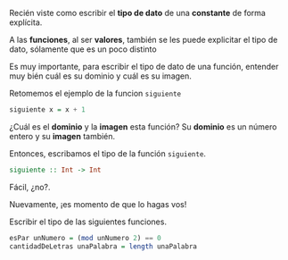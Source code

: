 Recién viste como escribir el **tipo de dato** de una **constante** de forma explícita.

A las **funciones**, al ser **valores**, también se les puede explicitar el tipo de dato, sólamente que es un poco distinto

Es muy importante, para escribir el tipo de dato de una función, entender muy bién cuál es su dominio y cuál es su imagen.

Retomemos el ejemplo de la funcion `siguiente`

```haskell
siguiente x = x + 1
```

¿Cuál es el **dominio** y la **imagen** esta función? Su **dominio** es un número entero y su **imagen** también.

Entonces, escribamos el tipo de la función `siguiente`.

```haskell
siguiente :: Int -> Int
```

Fácil, ¿no?. 

Nuevamente, ¡es momento de que lo hagas vos!

Escribir el tipo de las siguientes funciones.

```haskell
esPar unNumero = (mod unNumero 2) == 0
cantidadDeLetras unaPalabra = length unaPalabra
```